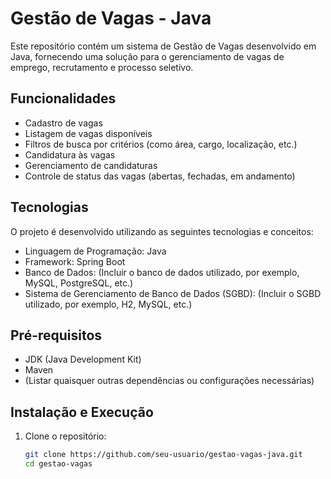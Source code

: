 # Gestão de Vagas - Java

Este repositório contém um sistema de Gestão de Vagas desenvolvido em Java, fornecendo uma solução para o gerenciamento de vagas de emprego, recrutamento e processo seletivo.

## Funcionalidades

- Cadastro de vagas
- Listagem de vagas disponíveis
- Filtros de busca por critérios (como área, cargo, localização, etc.)
- Candidatura às vagas
- Gerenciamento de candidaturas
- Controle de status das vagas (abertas, fechadas, em andamento)

## Tecnologias

O projeto é desenvolvido utilizando as seguintes tecnologias e conceitos:

- Linguagem de Programação: Java
- Framework: Spring Boot
- Banco de Dados: (Incluir o banco de dados utilizado, por exemplo, MySQL, PostgreSQL, etc.)
- Sistema de Gerenciamento de Banco de Dados (SGBD): (Incluir o SGBD utilizado, por exemplo, H2, MySQL, etc.)

## Pré-requisitos

- JDK (Java Development Kit)
- Maven
- (Listar quaisquer outras dependências ou configurações necessárias)

## Instalação e Execução

1. Clone o repositório:

   ```bash
   git clone https://github.com/seu-usuario/gestao-vagas-java.git
   cd gestao-vagas
